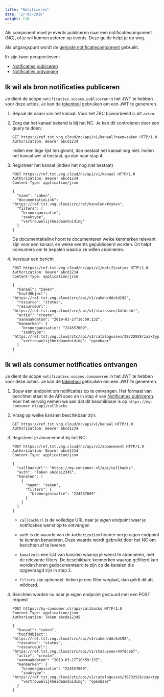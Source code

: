 ```yaml
---
title: "Notificeren"
date: '27-03-2019'
weight: 110
---
```


Als component moet je events publiceren naar een notificatiecomponent (NC), of
je wil kunnen acteren op events. Deze guide helpt je op weg.

Als uitgangspunt wordt de [gehoste notificatiecomponent](https://ref.tst.vng.cloud/nc/)
gebruikt.

Er zijn twee perspectieven:

* [Notificaties publiceren](#ik-wil-als-bron-notificaties-publiceren)
* [Notificaties ontvangen](#ik-wil-als-consumer-notificaties-ontvangen)

## Ik wil als bron notificaties publiceren

Je dient de scope `notificaties.scopes.publiceren` in het JWT te hebben
voor deze acties. Je kan de [tokentool][token-generator] gebruiken om een
JWT te genereren.

1. Bepaal de naam van het kanaal. Voor het ZRC bijvoorbeeld is dit `zaken`.

2. Zorg dat het kanaal bekend is bij het NC. Je kan dit controleren door een
   query te doen:

   ```http
   GET https://ref.tst.vng.cloud/nc/api/v1/kanaal?naam=zaken HTTP/1.0
   Authorization: Bearer abcd1234
   ```

   Indien een lege lijst terugkomt, dan bestaat het kanaal nog niet. Indien het
   kanaal wel al bestaat, ga dan naar stap 4.

3. Registreer het kanaal (indien het nog niet bestaat)

    ```http
    POST https://ref.tst.vng.cloud/nc/api/v1/kanaal HTTP/1.0
    Authorization: Bearer abcd1234
    Content-Type: application/json

    {
      "naam": "zaken",
      "documentatieLink": "https://ref.tst.vng.cloud/zrc/ref/kanalen/#zaken",
      "filters": [
        "bronorganisatie",
        "zaaktype",
        "vertrouwelijkheidaanduiding"
      ]
    }
    ```

    De documentatielink hoort te documenteren welke kenmerken relevant zijn
    voor een kanaal, en welke events gepubliceerd worden. Dit helpt consumers
    om te bepalen waarop ze willen abonneren.

4. Verstuur een bericht

    ```http
    POST https://ref.tst.vng.cloud/nc/api/v1/notificaties HTTP/1.0
    Authorization: Bearer abcd1234
    Content-Type: application/json

    {
      "kanaal": "zaken",
      "hoofdObject": "https://ref.tst.vng.cloud/zrc/api/v1/zaken/ddc6d192",
      "resource": "status",
      "resourceUrl": "https://ref.tst.vng.cloud/zrc/api/v1/statussen/44fdcebf",
      "actie": "create",
      "aanmaakdatum": "2019-03-27T10:59:13Z",
      "kenmerken": {
        "bronorganisatie": "224557609",
        "zaaktype": "https://ref.tst.vng.cloud/ztc/api/v1/catalogussen/39732928/zaaktypen/53c5c164",
        "vertrouwelijkheidaanduiding": "openbaar"
      }
    }
    ```

## Ik wil als consumer notificaties ontvangen

Je dient de scope `notificaties.scopes.consumeren` in het JWT te hebben
voor deze acties. Je kan de [tokentool][token-generator] gebruiken om een
JWT te genereren.

1. Bouw een endpoint om notificaties op te ontvangen. Het formaat van berichten
   staat in de API spec en in stap 4 van
   [Notificaties publiceren](#ik-wil-als-bron-notificaties-publiceren). Voor
   het vervolg nemen we aan dat dit beschikbaar is op `https://my-consumer.nl/api/callbacks`

2. Vraag op welke kanalen beschikbaar zijn:

    ```http
    GET https://ref.tst.vng.cloud/nc/api/v1/kanaal HTTP/1.0
    Authorization: Bearer abcd1234
    ````

3. Registreer je abonnement bij het NC:

    ```http
    POST https://ref.tst.vng.cloud/nc/api/v1/abonnement HTTP/1.0
    Authorization: Bearer abcd1234
    Content-Type: application/json

    {
      "callbackUrl": "https://my-consumer.nl/api/callbacks",
      "auth": "Token abcde12345",
      "kanalen": [
        {
          "naam": "zaken",
          "filters": {
            "bronorganisatie": "224557609"
          }
        }
      ]
    }
    ```

    * `callbackUrl` is de volledige URL naar je _eigen_ endpoint waar je
      notificaties wenst op te ontvangen

    * `auth` is de waarde van de `Authorization` header om je _eigen_ endpoint
      te kunnen benaderen. Deze waarde wordt gebruikt door het NC om berichten
      af te leveren.

    * `kanalen` is een lijst van kanalen waarop je wenst te abonneren, met de
      relevante filters. De beschikbare kenmerken waarop gefilterd kan worden
      horen gedocumenteerd te zijn op de kanalen die opgevraagd zijn in stap 2.

    * `filters` zijn optioneel. Indien je een filter weglaat, dan geldt dit als
      wildcard.

4. Berichten worden nu naar je eigen endpoint gestuurd met een POST request

    ```http
    POST https://my-consumer.nl/api/callbacks HTTP/1.0
    Content-Type: application/json
    Authorization: Token abcde12345

    {
      "kanaal": "zaken",
      "hoofdObject": "https://ref.tst.vng.cloud/zrc/api/v1/zaken/ddc6d192",
      "resource": "status",
      "resourceUrl": "https://ref.tst.vng.cloud/zrc/api/v1/statussen/44fdcebf",
      "actie": "create",
      "aanmaakdatum": "2019-03-27T10:59:13Z",
      "kenmerken": {
        "bronorganisatie": "224557609",
        "zaaktype": "https://ref.tst.vng.cloud/ztc/api/v1/catalogussen/39732928/zaaktypen/53c5c164",
        "vertrouwelijkheidaanduiding": "openbaar"
      }
    }
    ```

[token-generator]: https://ref.tst.vng.cloud/tokens/
